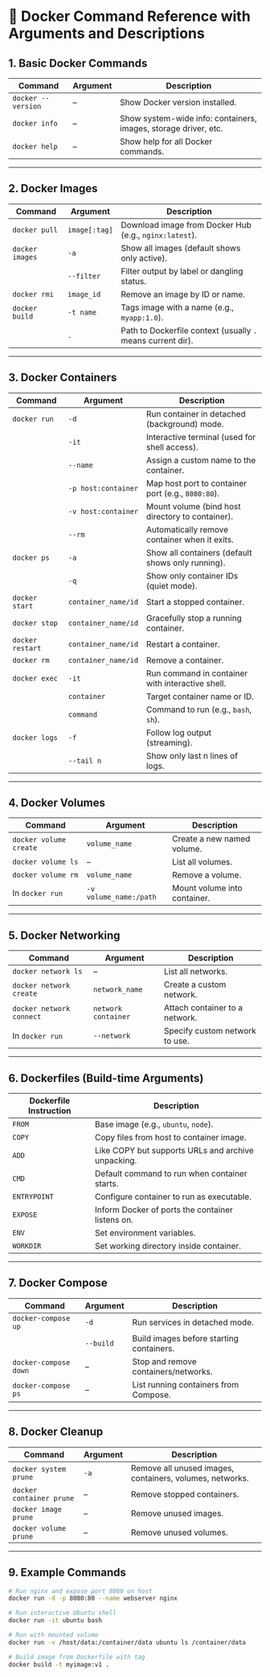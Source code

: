 
# 🐳 Docker Command Reference with Arguments and Descriptions

## 1. Basic Docker Commands

| Command | Argument | Description |
|---------|----------|-------------|
| `docker --version` | – | Show Docker version installed. |
| `docker info` | – | Show system-wide info: containers, images, storage driver, etc. |
| `docker help` | – | Show help for all Docker commands. |

---

## 2. Docker Images

| Command | Argument | Description |
|---------|----------|-------------|
| `docker pull` | `image[:tag]` | Download image from Docker Hub (e.g., `nginx:latest`). |
| `docker images` | `-a` | Show all images (default shows only active). |
|  | `--filter` | Filter output by label or dangling status. |
| `docker rmi` | `image_id` | Remove an image by ID or name. |
| `docker build` | `-t name` | Tags image with a name (e.g., `myapp:1.0`). |
|  | `.` | Path to Dockerfile context (usually `.` means current dir). |

---

## 3. Docker Containers

| Command | Argument | Description |
|---------|----------|-------------|
| `docker run` | `-d` | Run container in detached (background) mode. |
|  | `-it` | Interactive terminal (used for shell access). |
|  | `--name` | Assign a custom name to the container. |
|  | `-p host:container` | Map host port to container port (e.g., `8080:80`). |
|  | `-v host:container` | Mount volume (bind host directory to container). |
|  | `--rm` | Automatically remove container when it exits. |
| `docker ps` | `-a` | Show all containers (default shows only running). |
|  | `-q` | Show only container IDs (quiet mode). |
| `docker start` | `container_name/id` | Start a stopped container. |
| `docker stop` | `container_name/id` | Gracefully stop a running container. |
| `docker restart` | `container_name/id` | Restart a container. |
| `docker rm` | `container_name/id` | Remove a container. |
| `docker exec` | `-it` | Run command in container with interactive shell. |
|  | `container` | Target container name or ID. |
|  | `command` | Command to run (e.g., `bash`, `sh`). |
| `docker logs` | `-f` | Follow log output (streaming). |
|  | `--tail n` | Show only last n lines of logs. |

---

## 4. Docker Volumes

| Command | Argument | Description |
|---------|----------|-------------|
| `docker volume create` | `volume_name` | Create a new named volume. |
| `docker volume ls` | – | List all volumes. |
| `docker volume rm` | `volume_name` | Remove a volume. |
| In `docker run` | `-v volume_name:/path` | Mount volume into container. |

---

## 5. Docker Networking

| Command | Argument | Description |
|---------|----------|-------------|
| `docker network ls` | – | List all networks. |
| `docker network create` | `network_name` | Create a custom network. |
| `docker network connect` | `network container` | Attach container to a network. |
| In `docker run` | `--network` | Specify custom network to use. |

---

## 6. Dockerfiles (Build-time Arguments)

| Dockerfile Instruction | Description |
|------------------------|-------------|
| `FROM` | Base image (e.g., `ubuntu`, `node`). |
| `COPY` | Copy files from host to container image. |
| `ADD` | Like COPY but supports URLs and archive unpacking. |
| `CMD` | Default command to run when container starts. |
| `ENTRYPOINT` | Configure container to run as executable. |
| `EXPOSE` | Inform Docker of ports the container listens on. |
| `ENV` | Set environment variables. |
| `WORKDIR` | Set working directory inside container. |

---

## 7. Docker Compose

| Command | Argument | Description |
|---------|----------|-------------|
| `docker-compose up` | `-d` | Run services in detached mode. |
|  | `--build` | Build images before starting containers. |
| `docker-compose down` | – | Stop and remove containers/networks. |
| `docker-compose ps` | – | List running containers from Compose. |

---

## 8. Docker Cleanup

| Command | Argument | Description |
|---------|----------|-------------|
| `docker system prune` | `-a` | Remove all unused images, containers, volumes, networks. |
| `docker container prune` | – | Remove stopped containers. |
| `docker image prune` | – | Remove unused images. |
| `docker volume prune` | – | Remove unused volumes. |

---

## 9. Example Commands

```bash
# Run nginx and expose port 8080 on host
docker run -d -p 8080:80 --name webserver nginx

# Run interactive Ubuntu shell
docker run -it ubuntu bash

# Run with mounted volume
docker run -v /host/data:/container/data ubuntu ls /container/data

# Build image from Dockerfile with tag
docker build -t myimage:v1 .
```
